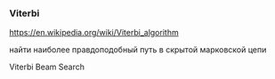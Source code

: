 
### Viterbi

https://en.wikipedia.org/wiki/Viterbi_algorithm

найти наиболее правдоподобный путь в скрытой марковской цепи

Viterbi Beam Search
